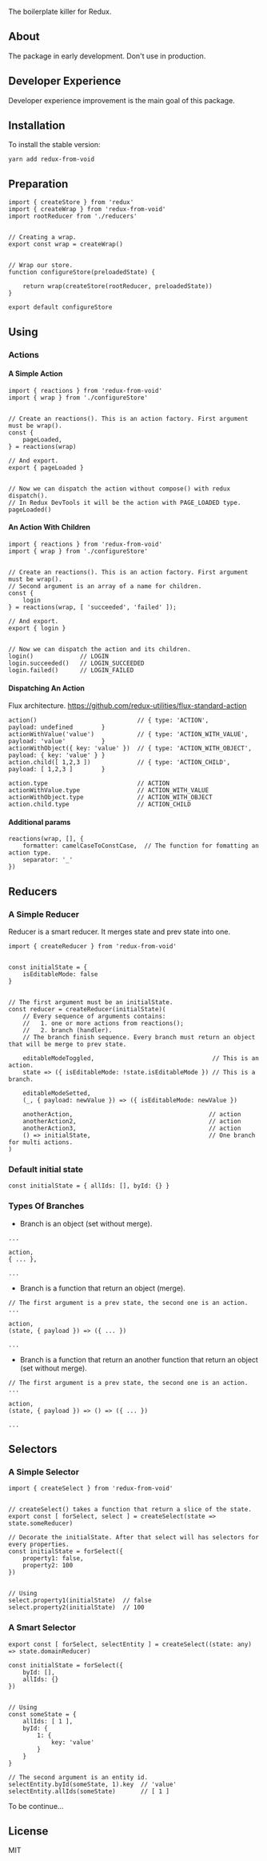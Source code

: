The boilerplate killer for Redux.

## About
The package in early development. Don't use in production.

## Developer Experience

Developer experience improvement is the main goal of this package.

## Installation

To install the stable version:

```
yarn add redux-from-void
```

## Preparation
```
import { createStore } from 'redux'
import { createWrap } from 'redux-from-void'
import rootReducer from './reducers'


// Creating a wrap.
export const wrap = createWrap()


// Wrap our store.
function configureStore(preloadedState) {
    
    return wrap(createStore(rootReducer, preloadedState))
}

export default configureStore
```

## Using
### Actions
#### A Simple Action
```
import { reactions } from 'redux-from-void'
import { wrap } from './configureStore'


// Create an reactions(). This is an action factory. First argument must be wrap().
const {
    pageLoaded,
} = reactions(wrap)

// And export.
export { pageLoaded }


// Now we can dispatch the action without compose() with redux dispatch().
// In Redux DevTools it will be the action with PAGE_LOADED type.
pageLoaded()
```

#### An Action With Children
```
import { reactions } from 'redux-from-void'
import { wrap } from './configureStore'


// Create an reactions(). This is an action factory. First argument must be wrap().
// Second argument is an array of a name for children.
const {
    login
} = reactions(wrap, [ 'succeeded', 'failed' ]);

// And export.
export { login }


// Now we can dispatch the action and its children.
login()             // LOGIN
login.succeeded()   // LOGIN_SUCCEEDED
login.failed()      // LOGIN_FAILED
```

#### Dispatching An Action
Flux architecture. https://github.com/redux-utilities/flux-standard-action
```
action()                            // { type: 'ACTION',             payload: undefined        }
actionWithValue('value')            // { type: 'ACTION_WITH_VALUE',  payload: 'value'          }
actionWithObject({ key: 'value' })  // { type: 'ACTION_WITH_OBJECT', payload: { key: 'value' } }
action.child([ 1,2,3 ])             // { type: 'ACTION_CHILD',       payload: [ 1,2,3 ]        }

action.type                         // ACTION
actionWithValue.type                // ACTION_WITH_VALUE
actionWithObject.type               // ACTION_WITH_OBJECT
action.child.type                   // ACTION_CHILD
```

#### Additional params
```
reactions(wrap, [], {
    formatter: camelCaseToConstCase,  // The function for fomatting an action type.
    separator: '_'
})
```

## Reducers
### A Simple Reducer
Reducer is a smart reducer. It merges state and prev state into one.
```
import { createReducer } from 'redux-from-void'


const initialState = {
    isEditableMode: false
}


// The first argument must be an initialState.
const reducer = createReducer(initialState)(
    // Every sequence of arguments contains:
    //   1. one or more actions from reactions();
    //   2. branch (handler).
    // The branch finish sequence. Every branch must return an object that will be merge to prev state.

    editableModeToggled,                                 // This is an action.
    state => ({ isEditableMode: !state.isEditableMode }) // This is a branch.
    
    editableModeSetted,
    (_, { payload: newValue }) => ({ isEditableMode: newValue })
    
    anotherAction,                                      // action
    anotherAction2,                                     // action
    anotherAction3,                                     // action
    () => initialState,                                 // One branch for multi actions. 
)
```
### Default initial state
```
const initialState = { allIds: [], byId: {} }
```

### Types Of Branches
- Branch is an object (set without merge).
```
...

action,
{ ... },

...
```

- Branch is a function that return an object (merge).
```
// The first argument is a prev state, the second one is an action.
...

action,
(state, { payload }) => ({ ... })

...

```
- Branch is a function that return an another function that return an object (set without merge).
```
// The first argument is a prev state, the second one is an action.
...

action,
(state, { payload }) => () => ({ ... })

...
```

## Selectors
### A Simple Selector 
```
import { createSelect } from 'redux-from-void'


// createSelect() takes a function that return a slice of the state. 
export const [ forSelect, select ] = createSelect(state => state.someReducer)

// Decorate the initialState. After that select will has selectors for every properties.
const initialState = forSelect({
    property1: false,
    property2: 100
})


// Using
select.property1(initialState)  // false
select.property2(initialState)  // 100
```

### A Smart Selector
```
export const [ forSelect, selectEntity ] = createSelect((state: any) => state.domainReducer)

const initialState = forSelect({
    byId: [],
    allIds: {}
})


// Using
const someState = {
    allIds: [ 1 ],
    byId: {
        1: {
            key: 'value'
        }
    }
}

// The second argument is an entity id.
selectEntity.byId(someState, 1).key  // 'value'
selectEntity.allIds(someState)       // [ 1 ]
```

To be continue...

## License

MIT

